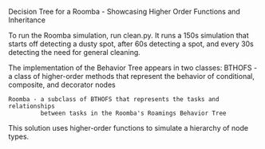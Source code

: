 Decision Tree for a Roomba - Showcasing Higher Order Functions and Inheritance

To run the Roomba simulation, run clean.py. It runs a 150s simulation that
starts off detecting a dusty spot, after 60s detecting a spot, and every 30s
detecting the need for general cleaning.

The implementation of the Behavior Tree appears in two classes:
    BTHOFS - a class of higher-order methods that represent the behavior of
             conditional, composite, and decorator nodes

    Roomba - a subclass of BTHOFS that represents the tasks and relationships
             between tasks in the Roomba's Roamings Behavior Tree

This solution uses higher-order functions to simulate a hierarchy of node types.
